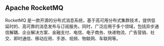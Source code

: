 ## Apache RocketMQ
RocketMQ 是一款开源的分布式消息系统，基于高可用分布式集群技术，提供低延时的、高可靠的消息发布与订阅服务。同时，广泛应用于多个领域，包括异步通信解耦、企业解决方案、金融支付、电信、电子商务、快递物流、广告营销、社交、即时通信、移动应用、手游、视频、物联网、车联网等。
